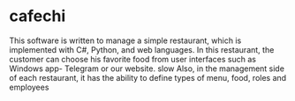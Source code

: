 # cafechi

This software is written to manage a simple restaurant, which is implemented with C#, Python, and web languages. In this restaurant, the customer can choose his favorite food from user interfaces such as Windows app- Telegram or our website. slow Also, in the management side of each restaurant, it has the ability to define types of menu, food, roles and employees
